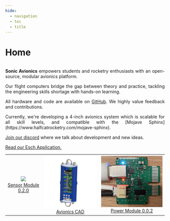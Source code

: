 ```yaml
---
hide:
  - navigation
  - toc
  - title
---
```

# Home

<div style="display: flex; align-items: center; gap: 20px;">

<!-- Text Content -->
<div style="flex: 1; text-align: justify;"><p>
  <b>Sonic Avionics</b> empowers students and rocketry enthusiasts with an open-source, modular avionics platform.
</p>
<p>
  Our flight computers bridge the gap between theory and practice, tackling the engineering skills shortage with hands-on learning.
</p>
<p>
  All hardware and code are available on <a href="https://github.com/sonicavionics/4in-avionics">GitHub</a>. We highly value feedback and contributions.</p>
<p>
  Currently, we're developing a 4-inch avionics system which is scalable for all skill levels, and compatible with the [Mojave Sphinx](https://www.halfcatrocketry.com/mojave-sphinx).</p>
<p>
  <a href="https://discord.gg/Wc7pYAxd">Join our discord</a> where we talk about development and new ideas.</p>
  <a href="img/esch.pdf">Read our Esch Application.</a> </p>
</div>

<!-- Model Viewer -->
<!-- <model-viewer 
  src="model/backplate.glb" 
  alt="3D model of a board"
  auto-rotate 
  camera-controls 
  poster="model/poster.webp" 
  touch-action="pan-y"
  style="width: 30%; height: 300px;">
</model-viewer> -->

</div>

<!-- <script type="module" src="https://ajax.googleapis.com/ajax/libs/model-viewer/4.0.0/model-viewer.min.js"></script> -->

<!-- <figure markdown="span">

  ![alt text](img/IMG_0629.jpg){ width="300" }
  <figcaption>Zeul</figcaption>

</figure> -->

<div style="text-align: center;">

<style>
/* Disable background highlight on hover */
table tr:hover, table td:hover {
  background-color: transparent !important;
}

/* Prevent text selection when hovering */
table, table * {
  user-select: none;
}
</style>
<table style="margin: 0 auto;">
  <tr>
      <td align="center" style="vertical-align: middle;">
      <img src="https://raw.githubusercontent.com/sonicavionics/4in-sensors/refs/heads/main/images/board.front.png" width="300" /><br>
      <a href="/avionics/PCB-Modules/sensors/">Sensor Module 0.2.0</a>
    </td>
      <td align="center" style="vertical-align: middle;">
      <img src="https://raw.githubusercontent.com/sonicavionics/4in-avionics/refs/heads/main/exports/images/avionics_rack.PNG" width="250" /><br>
      <a href="avionics/cad/">Avionics CAD</a>
    </td>
      <td align="center" style="vertical-align: middle;">
      <img src="/avionics/archive/old/PCB-Modules/power/0.0.2/thumbnail.jpg" width="300" /><br>
      <a href="/avionics/archive/old/PCB-Modules/power/0.0.2/">Power Module 0.0.2</a>
    </td>
</table>
</div>
